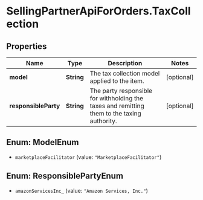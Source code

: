 # SellingPartnerApiForOrders.TaxCollection

## Properties
Name | Type | Description | Notes
------------ | ------------- | ------------- | -------------
**model** | **String** | The tax collection model applied to the item. | [optional] 
**responsibleParty** | **String** | The party responsible for withholding the taxes and remitting them to the taxing authority. | [optional] 


<a name="ModelEnum"></a>
## Enum: ModelEnum


* `marketplaceFacilitator` (value: `"MarketplaceFacilitator"`)




<a name="ResponsiblePartyEnum"></a>
## Enum: ResponsiblePartyEnum


* `amazonServicesInc_` (value: `"Amazon Services, Inc."`)




